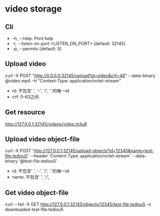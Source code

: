 # video storage

## Cli

- -h, --help: Print help
- -l, --listen-on-port <LISTEN_ON_PORT>  [default: 32145]
- -p, --permits <PERMITS>                [default: 5]

## Upload video

curl -X POST "http://0.0.0.0:32145/upload?id=video&crf=48" --data-binary @video.mp4 -H "Content-Type: application/octet-stream"

- id: 不包含' ', '-', '/', '.'的唯一id
- crf: 0-63之间

## Get resource

http://127.0.0.1:32145/videos/video.m3u8

## Upload video object-file

curl -X POST 'http://127.0.0.1:32145/upload-objects?id=12345&name=test-file.tediou5' --header 'Content-Type: application/octet-stream' --data-binary '@test-file.tediou5'

- id: 不包含' ', '-', '/', '.'的唯一id
- name: 不包含' ', '/',

## Get video object-file

curl --fail -X GET http://127.0.0.1:32145/objects/12345/test-file.tediou5 -o downloaded-test-file.tediou5